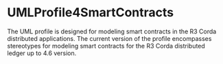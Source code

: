 # UMLProfile4SmartContracts

The UML profile is designed for modeling smart contracts in the R3 Corda distributed applications. 
The current version of the profile encompasses stereotypes for modeling smart contracts for the R3 Corda distributed ledger up to 4.6 version.
